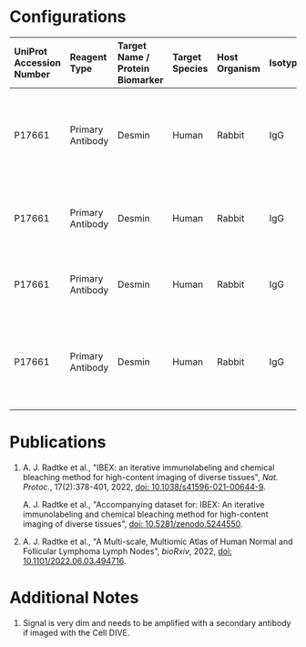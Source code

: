 # Configurations

| UniProt Accession Number   | Reagent Type     | Target Name / Protein Biomarker   | Target Species   | Host Organism   | Isotype   | Clonality   | Vendor   | Catalog Number   | Conjugate   | RRID       | Availability   | Method                 | Tissue Preservation               | Target Tissue   | Tissue State        | Detergent         | Antigen Retrieval Conditions                                                               | Dye Inactivation Conditions                                            | Recommend   | Agree                                    | Disagree   | Contributor         | Notes       |
|:---------------------------|:-----------------|:----------------------------------|:-----------------|:----------------|:----------|:------------|:---------|:-----------------|:------------|:-----------|:---------------|:-----------------------|:----------------------------------|:----------------|:--------------------|:------------------|:-------------------------------------------------------------------------------------------|:-----------------------------------------------------------------------|:------------|:-----------------------------------------|:-----------|:--------------------|:------------|
| P17661                     | Primary Antibody | Desmin                            | Human            | Rabbit          | IgG       | Y66         | Abcam    | ab185033         | AF488       | AB_2892748 | Stock          | IBEX2D Automated       | 1:4 Cytofix/Cytoperm Fixed Frozen | Lymph Node      | NA                  | 0.3% Triton-X-100 | NA                                                                                         | 0.5 mg/ml LiBH4 10 minutes continuous exchange with automated protocol | Yes         | 0000-0003-4379-8967 [[1](#publications)] | NA         | 0000-0003-4379-8967 |             |
| P17661                     | Primary Antibody | Desmin                            | Human            | Rabbit          | IgG       | Y66         | Abcam    | ab185033         | AF488       | AB_2892748 | Stock          | Multiplexed 2D Imaging | FFPE                              | Lymph Node      | Follicular Lymphoma | 0.3% Triton-X-100 | pH 6 for 40 minutes at 95C (AR6 Akoya Biosciences AR600250ML)                              | NA                                                                     | Yes         | 0000-0003-4379-8967 [[2](#publications)] | NA         | 0000-0003-4379-8967 |             |
| P17661                     | Primary Antibody | Desmin                            | Human            | Rabbit          | IgG       | Y66         | Abcam    | ab185033         | AF488       | AB_2892748 | Stock          | IBEX2D Manual          | 1:4 Cytofix/Cytoperm Fixed Frozen | Lymph Node      | Follicular Lymphoma | 0.3% Triton-X-100 | NA                                                                                         | 1 mg/ml LiBH4 15 minutes                                               | Yes         | 0000-0003-4379-8967 [[2](#publications)] | NA         | 0000-0003-4379-8967 |             |
| P17661                     | Primary Antibody | Desmin                            | Human            | Rabbit          | IgG       | Y66         | Abcam    | ab185033         | AF488       | AB_2892748 | Stock          | Cell DIVE-IBEX         | FFPE                              | Tonsil          | NA                  | 0.3% Triton-X-100 | pH 6 for 30 minutes ER1 (AF9961) and pH 9 for 30 minutes ER2 (AF9640) using the Leica Bond | 1 mg/ml LiBH4 15 minutes                                               | No          | 0000-0003-4379-8967                      | NA         | 0000-0003-4379-8967 | [1](#notes) |

# Publications

<a name="publications"></a>
1. A. J. Radtke et al., "IBEX: an iterative immunolabeling and chemical bleaching
 method for high-content imaging of diverse tissues", *Nat. Protoc.*, 17(2):378-401, 2022, [doi: 10.1038/s41596-021-00644-9](https://doi.org/10.1038/s41596-021-00644-9).

    A. J. Radtke et al., "Accompanying dataset for: IBEX: An iterative immunolabeling and chemical bleaching method for high-content imaging of diverse tissues", [doi: 10.5281/zenodo.5244550](https://doi.org/10.5281/zenodo.5244551).

2. A. J. Radtke et al., "A Multi-scale, Multiomic Atlas of Human Normal and Follicular Lymphoma Lymph Nodes", *bioRxiv*, 2022, [doi: 10.1101/2022.06.03.494716](https://doi.org/10.1101/2022.06.03.494716).


# Additional Notes

<a name="notes"></a>
1. Signal is very dim and needs to be amplified with a secondary antibody if imaged with the Cell DIVE.

